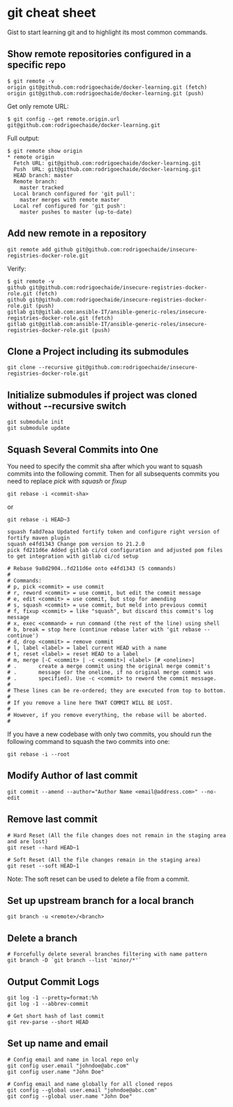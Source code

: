 # git cheat sheet

Gist to start learning git and to highlight its most common commands.

## Show remote repositories configured in a specific repo

```text
$ git remote -v
origin git@github.com:rodrigoechaide/docker-learning.git (fetch)
origin git@github.com:rodrigoechaide/docker-learning.git (push)
```

Get only remote URL:

```text
$ git config --get remote.origin.url
git@github.com:rodrigoechaide/docker-learning.git
```

Full output:

```text
$ git remote show origin
* remote origin
  Fetch URL: git@github.com:rodrigoechaide/docker-learning.git
  Push  URL: git@github.com:rodrigoechaide/docker-learning.git
  HEAD branch: master
  Remote branch:
    master tracked
  Local branch configured for 'git pull':
    master merges with remote master
  Local ref configured for 'git push':
    master pushes to master (up-to-date)
```

## Add new remote in a repository

```text
git remote add github git@github.com:rodrigoechaide/insecure-registries-docker-role.git
```

Verify:

```text
$ git remote -v
github git@github.com:rodrigoechaide/insecure-registries-docker-role.git (fetch)
github git@github.com:rodrigoechaide/insecure-registries-docker-role.git (push)
gitlab git@gitlab.com:ansible-IT/ansible-generic-roles/insecure-registries-docker-role.git (fetch)
gitlab git@gitlab.com:ansible-IT/ansible-generic-roles/insecure-registries-docker-role.git (push)
```

## Clone a Project including its submodules

```text
git clone --recursive git@github.com:rodrigoechaide/insecure-registries-docker-role.git
```

## Initialize submodules if project was cloned without --recursive switch

```text
git submodule init
git submodule update
```

## Squash Several Commits into One

You need to specify the commit sha after which you want to squash commits into the following commit. Then for all subsequents commits you need to replace *pick* with *squash* or *fixup*

```text
git rebase -i <commit-sha>
```

or

```text
git rebase -i HEAD~3
```

```text
squash fa8d7eaa Updated fortify token and configure right version of fortify maven plugin                              
squash e4fd1343 Change pom version to 21.2.0                                                                                     
pick fd211d6e Added gitlab ci/cd configuration and adjusted pom files to get integration with gitlab ci/cd setup     
                                                                                                                               
# Rebase 9a8d2904..fd211d6e onto e4fd1343 (5 commands)                                                                         
#                                                                                                                              
# Commands:                                                                                                                    
# p, pick <commit> = use commit                                                                                                
# r, reword <commit> = use commit, but edit the commit message                                                                 
# e, edit <commit> = use commit, but stop for amending                                                                         
# s, squash <commit> = use commit, but meld into previous commit                                                               
# f, fixup <commit> = like "squash", but discard this commit's log message                                                     
# x, exec <command> = run command (the rest of the line) using shell                                                           
# b, break = stop here (continue rebase later with 'git rebase --continue')                                                    
# d, drop <commit> = remove commit                                                                                             
# l, label <label> = label current HEAD with a name                                                                            
# t, reset <label> = reset HEAD to a label                                                                                     
# m, merge [-C <commit> | -c <commit>] <label> [# <oneline>]                                                                   
# .       create a merge commit using the original merge commit's                                                              
# .       message (or the oneline, if no original merge commit was                                                             
# .       specified). Use -c <commit> to reword the commit message.                                                            
#                                                                                                                              
# These lines can be re-ordered; they are executed from top to bottom.                                                         
#                                                                                                                              
# If you remove a line here THAT COMMIT WILL BE LOST.                                                                          
#                                                                                                                              
# However, if you remove everything, the rebase will be aborted.                                                               
#                                                                                                                              
```

If you have a new codebase with only two commits, you should run the following command to squash the two commits into one:

```text
git rebase -i --root
```

## Modify Author of last commit

```text
git commit --amend --author="Author Name <email@address.com>" --no-edit
```

## Remove last commit

```text
# Hard Reset (All the file changes does not remain in the staging area and are lost)
git reset --hard HEAD~1

# Soft Reset (All the file changes remain in the staging area)
git reset --soft HEAD~1
```

Note: The soft reset can be used to delete a file from a commit.

## Set up upstream branch for a local branch

```text
git branch -u <remote>/<branch>
```

## Delete a branch

```text
# Forcefully delete several branches filtering with name pattern
git branch -D `git branch --list 'minor/*'`
```

## Output Commit Logs

```text
git log -1 --pretty=format:%h
git log -1 --abbrev-commit

# Get short hash of last commit
git rev-parse --short HEAD
```

## Set up name and email

```text
# Config email and name in local repo only
git config user.email "johndoe@abc.com"
git config user.name "John Doe"

# Config email and name globally for all cloned repos
git config --global user.email "johndoe@abc.com"
git config --global user.name "John Doe"
```
